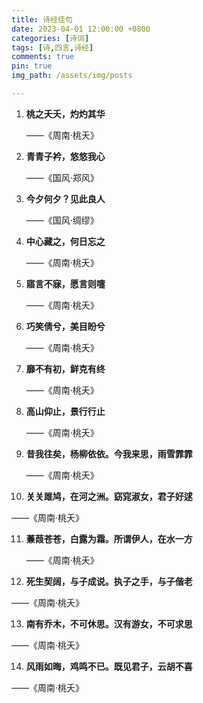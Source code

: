 ```yaml
---
title: 诗经佳句
date: 2023-04-01 12:00:00 +0800
categories: [诗词]
tags: [诗,四言,诗经]
comments: true
pin: true
img_path: /assets/img/posts

---
```




1. **桃之夭夭，灼灼其华**

   ——《周南·桃夭》

2. **青青子衿，悠悠我心**

   ——《国风·郑风》

3. **今夕何夕？见此良人**

   ——《国风·绸缪》

4. **中心藏之，何日忘之**

   ——《周南·桃夭》

5. **寤言不寐，愿言则嚏**

   ——《周南·桃夭》

6. **巧笑倩兮，美目盼兮**

   ——《周南·桃夭》

7. **靡不有初，鲜克有终**

   ——《周南·桃夭》

8. **高山仰止，景行行止**

   ——《周南·桃夭》

9. **昔我往矣，杨柳依依。今我来思，雨雪霏霏**

   ——《周南·桃夭》

10. **关关雎鸠，在河之洲。窈窕淑女，君子好逑**

   ——《周南·桃夭》

11. **蒹葭苍苍，白露为霜。所谓伊人，在水一方**

    ——《周南·桃夭》

12. **死生契阔，与子成说。执子之手，与子偕老**

   ——《周南·桃夭》

13. **南有乔木，不可休思。汉有游女，不可求思**

   ——《周南·桃夭》

14. **风雨如晦，鸡鸣不已。既见君子，云胡不喜**

   ——《周南·桃夭》
